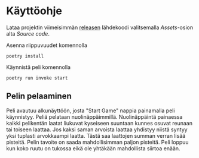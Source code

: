 # Käyttöohje

Lataa projektin viimeisimmän [releasen](https://github.com/BorisVer/ot-harjoitustyo/releases/tag/viikko6) lähdekoodi valitsemalla _Assets_-osion alta _Source code_.

Asenna riippuvuudet komennolla
```
poetry install
```
Käynnistä peli komennolla
```
poetry run invoke start
```

## Pelin pelaaminen
Peli avautuu alkunäyttöön, josta "Start Game" nappia painamalla peli käynnistyy. Peliä pelataan nuolinäppäimmillä. Nuolinäppäintä painaessa kaikki pelikentän laatat liukuvat kyseiseen suuntaan kunnes osuvat reunaan tai toiseen laattaa. Jos kaksi saman arvoista laattaa yhdistyy niistä syntyy yksi tuplasti arvokkaampi laatta. Tästä saa laattojen summan verran lisää pisteitä. Pelin tavoite on saada mahdollisimman paljon pisteitä. Peli loppuu kun koko ruutu on tukossa eikä ole yhtäkään mahdollista siirtoa enään. 

